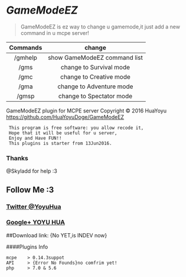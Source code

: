# <em>GameModeEZ</em>
>GameModeEZ is ez way to change u gamemode,it just add a new command in u mcpe server!

| Commands | change |
| :---: | :---: |
| /gmhelp | show GameModeEZ command list |
| /gms | change to Survival mode |
| /gmc | change to Creative mode |
| /gma | change to Adventure mode |
| /gmsp | change to Spectator mode |

GameModeEZ plugin for MCPE server
     Copyright © 2016 HuaYoyu <https://github.com/HuaYoyuDoge/GameModeEZ>

     This program is free software: you allow recode it,
     Hope that it will be useful for u server,
     Enjoy and Have FUN!!
     This plugins is starter from 13Jun2016.

### Thanks
@Skyladd for help :3

## Follow Me :3
### [Twitter @YoyuHua](https://twitter.com/YoyuHua)
### [Google+ YOYU HUA](https://plus.google.com/112806261931025159399)

##Download
link: {No YET,is INDEV now}

####Plugins Info
```
mcpe    > 0.14.3suppot
API     > {Error No Founds}no comfrim yet!
php     > 7.0 & 5.6
```
